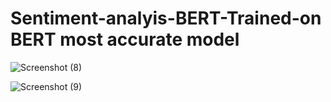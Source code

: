 # Sentiment-analyis-BERT-Trained-on BERT most accurate model

![Screenshot (8)](https://user-images.githubusercontent.com/61107453/126739595-718c5aad-366b-4c22-b872-85420adb56cb.png)

![Screenshot (9)](https://user-images.githubusercontent.com/61107453/126739596-6f6a92ff-a38e-4b05-8e05-61c72766acd4.png)
